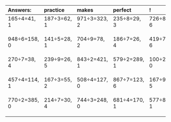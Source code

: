 | Answers: | practice | makes | perfect | ! |
| :--- | :--- | :--- | :--- | :--- |
| 165÷4=41, 1 | 187÷3=62, 1 | 971÷3=323, 2 | 235÷8=29, 3 | 726÷8=90, 6 | 
|   |   |   |   |   | 
|   |   |   |   |   | 
|   |   |   |   |   | 
| 948÷6=158, 0 | 141÷5=28, 1 | 704÷9=78, 2 | 186÷7=26, 4 | 419÷7=59, 6 | 
|   |   |   |   |   | 
|   |   |   |   |   | 
|   |   |   |   |   | 
| 270÷7=38, 4 | 239÷9=26, 5 | 843÷2=421, 1 | 579÷2=289, 1 | 100÷2=50, 0 | 
|   |   |   |   |   | 
|   |   |   |   |   | 
|   |   |   |   |   | 
| 457÷4=114, 1 | 167÷3=55, 2 | 508÷4=127, 0 | 867÷7=123, 6 | 167÷9=18, 5 | 
|   |   |   |   |   | 
|   |   |   |   |   | 
|   |   |   |   |   | 
| 770÷2=385, 0 | 214÷7=30, 4 | 744÷3=248, 0 | 681÷4=170, 1 | 577÷8=72, 1 | 
|   |   |   |   |   | 
|   |   |   |   |   | 
|   |   |   |   |   | 
